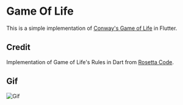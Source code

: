 # Game Of Life

This is a simple implementation of [Conway's Game of Life](https://en.wikipedia.org/wiki/Conway%27s_Game_of_Life) in Flutter. 

## Credit

Implementation of Game of Life's Rules in Dart from [Rosetta Code](https://rosettacode.org/wiki/Conway%27s_Game_of_Life#Dart).

## Gif
![Gif](https://i.imgur.com/Jj5yFPN.gif)

